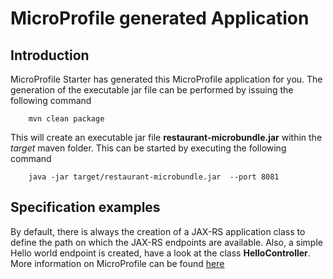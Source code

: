 # MicroProfile generated Application

## Introduction

MicroProfile Starter has generated this MicroProfile application for you.
The generation of the executable jar file can be performed by issuing the following command

```
    mvn clean package
```
This will create an executable jar file **restaurant-microbundle.jar** within the _target_ maven folder. This can be started by executing the following command

```
    java -jar target/restaurant-microbundle.jar  --port 8081
```

## Specification examples

By default, there is always the creation of a JAX-RS application class to define the path on which the JAX-RS endpoints are available.
Also, a simple Hello world endpoint is created, have a look at the class **HelloController**.
More information on MicroProfile can be found [here](https://microprofile.io/)

